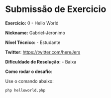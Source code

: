 # Submissão de Exercicio

**Exercicio:** 0 - Hello World

**Nickname:** Gabriel-Jeronimo

**Nível Técnico:** - Estudante

**Twitter**: https://twitter.com/hereJers 

**Dificuldade de Resolução:** - Baixa

**Como rodar o desafio**: 

Use o comando abaixo: 
```bash
php helloworld.php 
```
